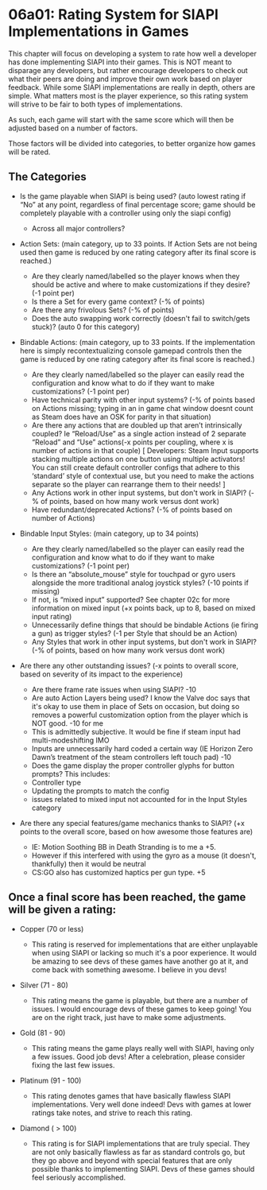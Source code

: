# 06a01: Rating System for SIAPI Implementations in Games

This chapter will focus on developing a system to rate how well a developer has done implementing SIAPI into their games. This is NOT meant to disparage any developers, but rather encourage developers to check out what their peers are doing and improve their own work based on player feedback. While some SIAPI implementations are really in depth, others are simple. What matters most is the player experience, so this rating system will strive to be fair to both types of implementations.

As such, each game will start with the same score which will then be adjusted based on a number of factors.

Those factors will be divided into categories, to better organize how games will be rated.

## The Categories

* Is the game playable when SIAPI is being used? (auto lowest rating if “No” at any point, regardless of final percentage score; game should be completely playable with a controller using only the siapi config)
  * Across all major controllers?

* Action Sets: (main category, up to 33 points. If Action Sets are not being used then game is reduced by one rating category after its final score is reached.)
  * Are they clearly named/labelled so the player knows when they should be active and where to make customizations if they desire? (-1 point per)
  * Is there a Set for every game context? (-% of points)
  * Are there any frivolous Sets? (-% of points)
  * Does the auto swapping work correctly (doesn't fail to switch/gets stuck)? (auto 0 for this category)

* Bindable Actions: (main category, up to 33 points. If the implementation here is simply recontextualizing console gamepad controls then the game is reduced by one rating category after its final score is reached.)
  * Are they clearly named/labelled so the player can easily read the configuration and know what to do if they want to make customizations? (-1 point per)
  * Have technical parity with other input systems? (-% of points based on Actions missing; typing in an in game chat window doesnt count as Steam does have an OSK for parity in that situation)
  * Are there any actions that are doubled up that aren’t intrinsically coupled? Ie “Reload/Use” as a single action instead of 2 separate “Reload” and “Use” actions(-x points per coupling, where x is number of actions in that couple)
[ Developers: Steam Input supports stacking multiple actions on one button using multiple activators! You can still create default controller configs that adhere to this ‘standard’ style of contextual use, but you need to make the actions separate so the player can rearrange them to their needs! ]
  * Any Actions work in other input systems, but don't work in SIAPI? (-% of points, based on how many work versus dont work)
  * Have redundant/deprecated Actions? (-% of points based on number of Actions)

* Bindable Input Styles: (main category, up to 34 points)
  * Are they clearly named/labelled so the player can easily read the configuration and know what to do if they want to make customizations? (-1 point per)
  * Is there an “absolute_mouse” style for touchpad or gyro users alongside the more traditional analog joystick styles? (-10 points if missing)
   * If not, is “mixed input” supported? See chapter 02c for more information on mixed input (+x points back, up to 8, based on mixed input rating)
  * Unnecessarily define things that should be bindable Actions (ie firing a gun) as trigger styles? (-1 per Style that should be an Action)
  * Any Styles that work in other input systems, but don't work in SIAPI? (-% of points, based on how many work versus dont work)

* Are there any other outstanding issues? (-x points to overall score, based on severity of its impact to the experience)
  * Are there frame rate issues when using SIAPI? -10
  * Are auto Action Layers being used? I know the Valve doc says that it's okay to use them in place of Sets on occasion, but doing so removes a powerful customization option from the player which is NOT good. -10 for me
   * This is admittedly subjective. It would be fine if steam input had multi-modeshifting IMO
  * Inputs are unnecessarily hard coded a certain way (IE Horizon Zero Dawn’s treatment of the steam controllers left touch pad) -10
  * Does the game display the proper controller glyphs for button prompts? This includes:
   * Controller type
   * Updating the prompts to match the config
   * issues related to mixed input not accounted for in the Input Styles category

* Are there any special features/game mechanics thanks to SIAPI? (+x points to the overall score, based on how awesome those features are)
  * IE: Motion Soothing BB in Death Stranding is to me a +5.
   * However if this interfered with using the gyro as a mouse (it doesn't, thankfully) then it would be neutral
  * CS:GO also has customized haptics per gun type. +5

## Once a final score has been reached, the game will be given a rating:

* Copper (70 or less)
  * This rating is reserved for implementations that are either unplayable when using SIAPI or lacking so much it's a poor experience. It would be amazing to see devs of these games have another go at it, and come back with something awesome. I believe in you devs!

* Silver (71 - 80)
  * This rating means the game is playable, but there are a number of issues. I would encourage devs of these games to keep going! You are on the right track, just have to make some adjustments.

* Gold (81 - 90)
  * This rating means the game plays really well with SIAPI, having only a few issues. Good job devs! After a celebration, please consider fixing the last few issues.

* Platinum (91 - 100)
  * This rating denotes games that have basically flawless SIAPI implementations. Very well done indeed! Devs with games at lower ratings take notes, and strive to reach this rating.

* Diamond ( > 100)
  * This rating is for SIAPI implementations that are truly special. They are not only basically flawless as far as standard controls go, but they go above and beyond with special features that are only possible thanks to implementing SIAPI. Devs of these games should feel seriously accomplished.
